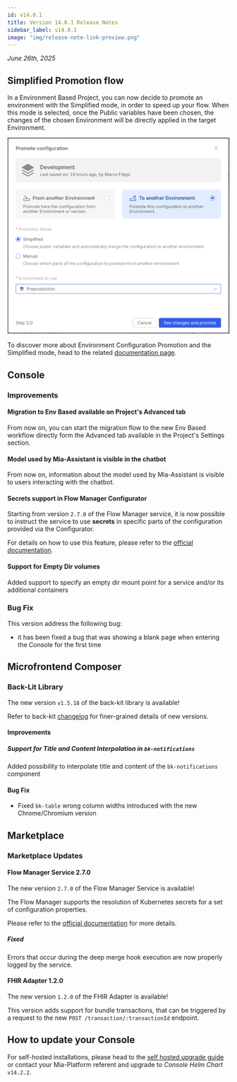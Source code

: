 ```yaml
---
id: v14.0.1
title: Version 14.0.1 Release Notes
sidebar_label: v14.0.1
image: "img/release-note-link-preview.png"
---
```


_June 26th, 2025_

## Simplified Promotion flow

In a Environment Based Project, you can now decide to promote an environment with the Simplified mode, in order to speed up your flow.
When this mode is selected, once the Public variables have been chosen, the changes of the chosen Environment will be directly applied in the target Environment. 

<div style={{width: '400px', maxWidth: '100%', display: 'flex', alignItems: 'center', borderRadius: '4px', overflow: 'hidden'}}>

![Promotion](img/promotion.png)

</div>

To discover more about Environment Configuration Promotion and the Simplified mode, head to the related [documentation page](/development_suite/set-up-infrastructure/env-based-management.md#simplified-mode).

## Console

### Improvements

#### Migration to Env Based available on Project's Advanced tab

From now on, you can start the migration flow to the new Env Based workflow directly form the Advanced tab available in the Project's Settings section.

#### Model used by Mia-Assistant is visible in the chatbot

From now on, information about the model used by Mia-Assistant is visible to users interacting with the chatbot.

#### Secrets support in Flow Manager Configurator

Starting from version `2.7.0` of the Flow Manager service, it is now possible to instruct the service to use **secrets** in specific parts of the configuration provided via the Configurator.

For details on how to use this feature, please refer to the [official documentation](/development_suite/api-console/api-design/flow-manager-configurator/overview.md#secrets).

#### Support for Empty Dir volumes

Added support to specify an empty dir mount point for a service and/or its additional containers

### Bug Fix

This version address the following bug:

* it has been fixed a bug that was showing a blank page when entering the Console for the first time

## Microfrontend Composer

### Back-Lit Library

The new version `v1.5.18` of the back-kit library is available!

Refer to back-kit [changelog](/microfrontend-composer/back-kit/changelog.md) for finer-grained details of new versions.

#### Improvements

##### Support for Title and Content Interpolation in `bk-notifications`

Added possibility to interpolate title and content of the `bk-notifications` component

#### Bug Fix

- Fixed `bk-table` wrong column widths introduced with the new Chrome/Chromium version

## Marketplace

### Marketplace Updates

#### Flow Manager Service 2.7.0

The new version `2.7.0` of the Flow Manager Service is available!

The Flow Manager supports the resolution of Kubernetes secrets for a set of configuration properties.

Please refer to the [official documentation](/runtime_suite/flow-manager-service/30_configuration.md#secrets-resolution) for more details.

##### Fixed

Errors that occur during the deep merge hook execution are now properly logged by the service.

#### FHIR Adapter 1.2.0

The new version `1.2.0` of the FHIR Adapter is available!

This version adds support for bundle transactions, that can be triggered by a request to the new `POST /transaction/:transactionId` endpoint.

## How to update your Console

For self-hosted installations, please head to the [self hosted upgrade guide](/infrastructure/self-hosted/installation-chart/100_how-to-upgrade.md) or contact your Mia-Platform referent and upgrade to _Console Helm Chart_ `v14.2.2`.

